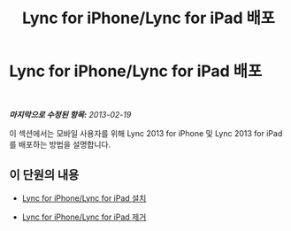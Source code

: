 ﻿---
title: Lync for iPhone/Lync for iPad 배포
TOCTitle: Lync for iPhone/Lync for iPad 배포
ms:assetid: becd732f-4515-48bb-bdce-e7d09ac85621
ms:mtpsurl: https://technet.microsoft.com/ko-kr/library/Hh690994(v=OCS.15)
ms:contentKeyID: 52056931
ms.date: 08/24/2015
mtps_version: v=OCS.15
ms.translationtype: HT
---

# Lync for iPhone/Lync for iPad 배포

 

_**마지막으로 수정된 항목:** 2013-02-19_

이 섹션에서는 모바일 사용자를 위해 Lync 2013 for iPhone 및 Lync 2013 for iPad를 배포하는 방법을 설명합니다.

## 이 단원의 내용

  - [Lync for iPhone/Lync for iPad 설치](lync-server-2013-installing-lync-for-iphone-and-ipad.md)

  - [Lync for iPhone/Lync for iPad 제거](lync-server-2013-removing-lync-for-iphone-and-ipad.md)

